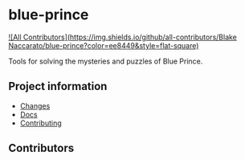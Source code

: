 # blue-prince

[![All Contributors](https://img.shields.io/github/all-contributors/Blake Naccarato/blue-prince?color=ee8449&style=flat-square)](#contributors)

Tools for solving the mysteries and puzzles of Blue Prince.

## Project information

- [Changes](<https://Blake Naccarato.github.io/blue-prince/changelog.html>)
- [Docs](<https://Blake Naccarato.github.io/blue-prince>)
- [Contributing](<https://Blake Naccarato.github.io/blue-prince/contributing.html>)

## Contributors

<!-- ALL-CONTRIBUTORS-LIST:START - Do not remove or modify this section -->
<!-- ALL-CONTRIBUTORS-LIST:END -->
